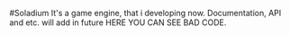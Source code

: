 #Soladium 
It's a game engine, that i developing now.
Documentation, API and etc. will add in future
HERE YOU CAN SEE BAD CODE.
